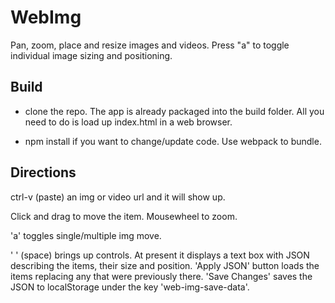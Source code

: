 # WebImg
Pan, zoom, place and resize images and videos. Press "a" to toggle individual image sizing and positioning.

## Build
- clone the repo. The app is already packaged into the build folder. All you need to do is load up index.html in a web browser.

- npm install if you want to change/update code. Use webpack to bundle.

## Directions 
ctrl-v (paste) an img or video url and it will show up.

Click and drag to move the item. Mousewheel to zoom.

'a' toggles single/multiple img move. 

' ' (space) brings up controls. At present it displays a text box with JSON describing the items, their size and position. 'Apply JSON' button loads the items replacing any that were previously there. 'Save Changes' saves the JSON to localStorage under the key 'web-img-save-data'.
